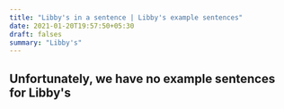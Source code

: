 ```yaml
---
title: "Libby's in a sentence | Libby's example sentences"
date: 2021-01-20T19:57:50+05:30
draft: falses
summary: "Libby's"
---
```

## Unfortunately, we have no example sentences for Libby's                 
